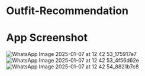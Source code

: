 # Outfit-Recommendation
# App Screenshot
![WhatsApp Image 2025-01-07 at 12 42 53_175917e7](https://github.com/user-attachments/assets/978b5c9c-776c-41da-9ba4-edc8aacb3997)
![WhatsApp Image 2025-01-07 at 12 42 53_4f56d62e](https://github.com/user-attachments/assets/41d55543-b0f3-42f8-9ce8-3767630b5218)
![WhatsApp Image 2025-01-07 at 12 42 54_8821b7c8](https://github.com/user-attachments/assets/2984df7a-895a-427b-bd1d-6aab8a6b6a9a)
